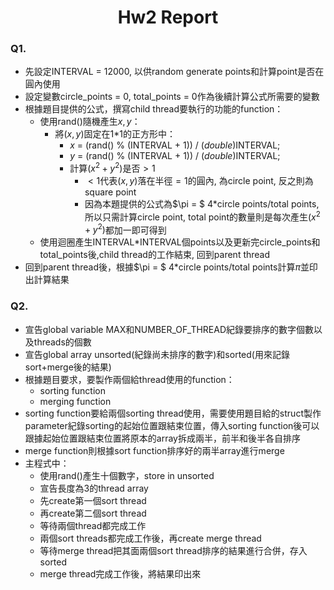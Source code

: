<h1 align = "center">Hw2 Report</h1>

### Q1.

- 先設定INTERVAL = 12000, 以供random generate points和計算point是否在圓內使用
- 設定變數circle_points = 0, total_points = 0作為後續計算公式所需要的變數
- 根據題目提供的公式，撰寫child thread要執行的功能的function：
  - 使用rand()隨機產生$x, y$：
    - 將$(x, y)$固定在1*1的正方形中：
      - $x$ = (rand() % (INTERVAL + 1)) / (*double*)INTERVAL;
      - $y$ = (rand() % (INTERVAL + 1)) / (*double*)INTERVAL;
      - 計算$(x^2 + y^2)$是否$> 1$
        - $<1$代表$(x, y)$落在半徑$=1$的圓內, 為circle point, 反之則為square point
        - 因為本題提供的公式為$\pi = $ 4*circle points/total points, 所以只需計算circle point, total point的數量則是每次產生$(x^2 + y^2)$都加一即可得到
  - 使用迴圈產生INTERVAL*INTERVAL個points以及更新完circle_points和total_points後,child thread的工作結束, 回到parent thread
- 回到parent thread後，根據$\pi = $ 4*circle points/total points計算$\pi$並印出計算結果

### Q2.

- 宣告global variable MAX和NUMBER_OF_THREAD紀錄要排序的數字個數以及threads的個數
- 宣告global array unsorted(紀錄尚未排序的數字)和sorted(用來記錄sort+merge後的結果)
- 根據題目要求，要製作兩個給thread使用的function：
  - sorting function
  - merging function
- sorting function要給兩個sorting thread使用，需要使用題目給的struct製作parameter紀錄sorting的起始位置跟結束位置，傳入sorting function後可以跟據起始位置跟結束位置將原本的array拆成兩半，前半和後半各自排序
- merge function則根據sort function排序好的兩半array進行merge
- 主程式中：
  - 使用rand()產生十個數字，store in unsorted
  - 宣告長度為3的thread array
  - 先create第一個sort thread
  - 再create第二個sort thread
  - 等待兩個thread都完成工作
  - 兩個sort threads都完成工作後，再create merge thread
  - 等待merge thread把其面兩個sort thread排序的結果進行合併，存入sorted
  - merge thread完成工作後，將結果印出來